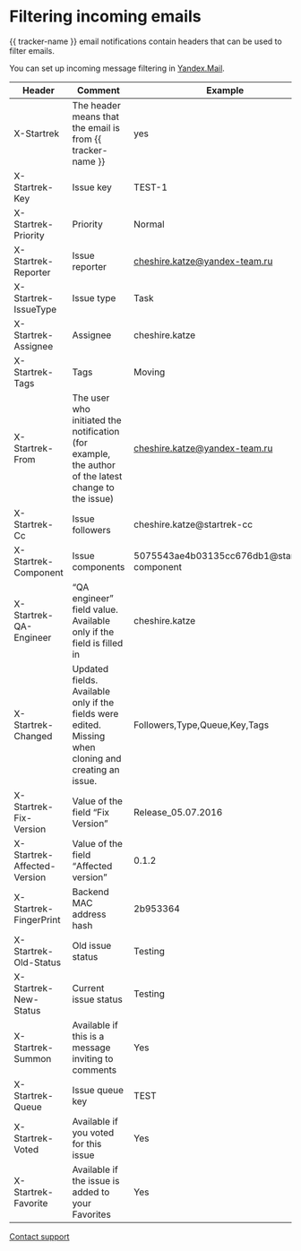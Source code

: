 # Filtering incoming emails

{{ tracker-name }} email notifications contain headers that can be used to filter emails.

You can set up incoming message filtering in [Yandex.Mail](https://mail.yandex-team.ru/#setup/filters).

| Header | Comment | Example |
| ----- | ----- | ----- |
| X-Startrek | The header means that the email is from {{ tracker-name }} | yes |
| X-Startrek-Key | Issue key | TEST-1 |
| X-Startrek-Priority | Priority | Normal |
| X-Startrek-Reporter | Issue reporter | cheshire.katze@yandex-team.ru |
| X-Startrek-IssueType | Issue type | Task |
| X-Startrek-Assignee | Assignee | cheshire.katze |
| X-Startrek-Tags | Tags | Moving |
| X-Startrek-From | The user who initiated the notification (for example, the author of the latest change to the issue) | cheshire.katze@yandex-team.ru |
| X-Startrek-Cc | Issue followers | cheshire.katze@startrek-cc |
| X-Startrek-Component | Issue components | 5075543ae4b03135cc676db1@startrek-component |
| X-Startrek-QA-Engineer | <q>QA engineer</q> field value. Available only if the field is filled in | cheshire.katze |
| X-Startrek-Changed | Updated fields. Available only if the fields were edited. Missing when cloning and creating an issue. | Followers,Type,Queue,Key,Tags |
| X-Startrek-Fix-Version | Value of the field <q>Fix Version</q> | Release_05.07.2016 |
| X-Startrek-Affected-Version | Value of the field <q>Affected version</q> | 0.1.2 |
| X-Startrek-FingerPrint | Backend MAC address hash | 2b953364 |
| X-Startrek-Old-Status | Old issue status | Testing |
| X-Startrek-New-Status | Current issue status | Testing |
| X-Startrek-Summon | Available if this is a message inviting to comments | Yes |
| X-Startrek-Queue | Issue queue key | TEST |
| X-Startrek-Voted | Available if you voted for this issue | Yes |
| X-Startrek-Favorite | Available if the issue is added to your Favorites | Yes |

[Contact support](../troubleshooting.md)

